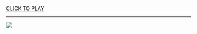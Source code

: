 
<a href="https://premium76.site?title=new_england_patriots_games&ref=13M">CLICK TO PLAY</a></h3>
<hr>

<a href="https://premium76.site?title=new_england_patriots_games&ref=13M"><img src="https://clearcache.store/games.png"></a>


